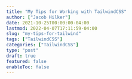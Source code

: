 ```yaml
---
title: "My Tips for Working with TailwindCSS"
author: ["Jacob Hilker"]
date: 2021-10-25T00:00:00-04:00
lastmod: 2022-04-07T17:11:59-04:00
slug: "my-tips-for-tailwind"
tags: ["TailwindCSS"]
categories: ["TailwindCSS"]
type: "post"
draft: true
featured: false
enableToc: false
---
```

